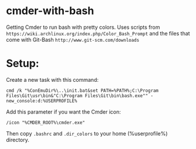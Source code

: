 # cmder-with-bash
Getting Cmder to run bash with pretty colors. Uses scripts from `https://wiki.archlinux.org/index.php/Color_Bash_Prompt` and the files that come with Git-Bash `http://www.git-scm.com/downloads`

# Setup:
Create a new task with this command: 

```cmd /k "%ConEmuDir%\..\init.bat&set PATH=%PATH%;C:\Program Files\Git\usr\bin&"C:\Program Files\Git\bin\bash.exe"" -new_console:d:%USERPROFILE%```

Add this parameter if you want the Cmder icon:
```
/icon "%CMDER_ROOT%\cmder.exe"
```

Then copy `.bashrc` and `.dir_colors` to your home (%userprofile%) directory.
